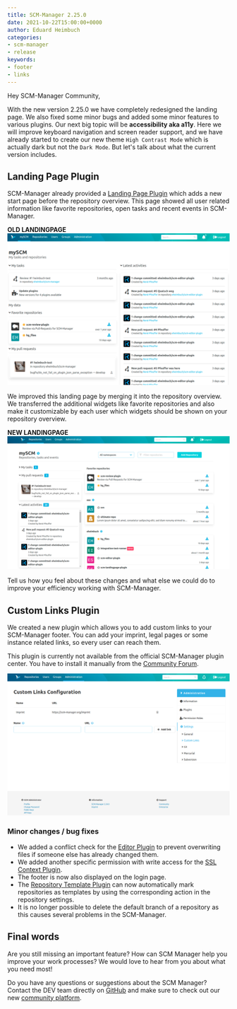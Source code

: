 ```yaml
---
title: SCM-Manager 2.25.0
date: 2021-10-22T15:00:00+0000
author: Eduard Heimbuch
categories:
- scm-manager
- release
keywords:
- footer
- links
---
```


Hey SCM-Manager Community,

With the new version 2.25.0 we have completely redesigned the landing page.
We also fixed some minor bugs and added some minor features to various plugins.
Our next big topic will be **accessibility aka a11y**.
Here we will improve keyboard navigation and screen reader support, and we have already started to create our new theme `High Contrast Mode` which is actually dark but not the `Dark Mode`.
But let's talk about what the current version includes.

## Landing Page Plugin
SCM-Manager already provided a [Landing Page Plugin](https://scm-manager.org/plugins/scm-landingpage-plugin/) which adds a new start page before the repository overview. 
This page showed all user related information like favorite repositories, open tasks and recent events in SCM-Manager.

**OLD LANDINGPAGE**
![Old Landing Page](assets/old_landing_page.png)

We improved this landing page by merging it into the repository overview. 
We transferred the additional widgets like favorite repositories and also make it customizable by each user which widgets should be shown on your repository overview.

**NEW LANDINGPAGE**
![New Landing Page](assets/new_landing_page.png)

Tell us how you feel about these changes and what else we could do to improve your efficiency working with SCM-Manager.

## Custom Links Plugin
We created a new plugin which allows you to add custom links to your SCM-Manager footer. 
You can add your imprint, legal pages or some instance related links, so every user can reach them.

This plugin is currently not available from the official SCM-Manager plugin center. You have to install it manually from the [Community Forum](https://community.cloudogu.com/t/instructions-custom-links-plugin-for-scm-manager/289).

![Custom Links](assets/custom-links-config.png)

### Minor changes / bug fixes
- We added a conflict check for the [Editor Plugin](https://scm-manager.org/plugins/scm-editor-plugin/) to prevent overwriting files if someone else has already changed them.
- We added another specific permission with write access for the [SSL Context Plugin](https://scm-manager.org/plugins/scm-ssl-context-plugin).
- The footer is now also displayed on the login page.
- The [Repository Template Plugin](https://scm-manager.org/plugins/scm-repository-template-plugin) can now automatically mark repositories as templates by using the corresponding action in the repository settings.
- It is no longer possible to delete the default branch of a repository as this causes several problems in the SCM-Manager.

## Final words
Are you still missing an important feature? How can SCM Manager help you improve your work processes? We would love to hear from you about what you need most!

Do you have any questions or suggestions about the SCM Manager?
Contact the DEV team directly on [GitHub](https://github.com/scm-manager/scm-manager/) and make sure to check out our new [community platform](https://community.cloudogu.com/c/scm-manager/).
